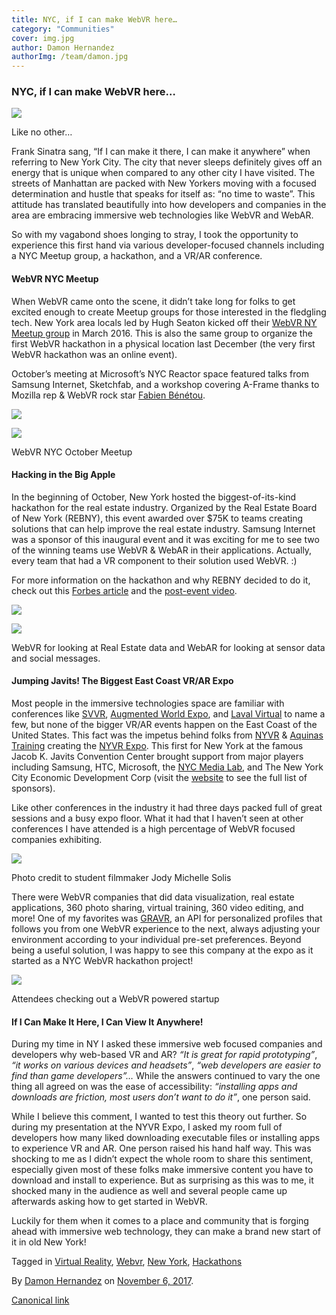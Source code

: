 ```yaml
---
title: NYC, if I can make WebVR here…
category: "Communities"
cover: img.jpg
author: Damon Hernandez
authorImg: /team/damon.jpg
---
```

### NYC, if I can make WebVR here…

![](https://cdn-images-1.medium.com/max/800/1*d85y0p18Y3PGBAE364upXQ.jpeg)

Like no other…

Frank Sinatra sang, “If I can make it there, I can make it anywhere” when referring to New York City. The city that never sleeps definitely gives off an energy that is unique when compared to any other city I have visited. The streets of Manhattan are packed with New Yorkers moving with a focused determination and hustle that speaks for itself as: “no time to waste”. This attitude has translated beautifully into how developers and companies in the area are embracing immersive web technologies like WebVR and WebAR.

So with my vagabond shoes longing to stray, I took the opportunity to experience this first hand via various developer-focused channels including a NYC Meetup group, a hackathon, and a VR/AR conference.

#### **WebVR NYC Meetup**

When WebVR came onto the scene, it didn’t take long for folks to get excited enough to create Meetup groups for those interested in the fledgling tech. New York area locals led by Hugh Seaton kicked off their [WebVR NY Meetup group](https://www.meetup.com/WebVR-New-York/) in March 2016. This is also the same group to organize the first WebVR hackathon in a physical location last December (the very first WebVR hackathon was an online event).

October’s meeting at Microsoft’s NYC Reactor space featured talks from Samsung Internet, Sketchfab, and a workshop covering A-Frame thanks to Mozilla rep & WebVR rock star [Fabien Bénétou](https://medium.com/@utopiah).

![](https://cdn-images-1.medium.com/max/600/1*1wn17DnFAWZd4368HX2WDQ.jpeg)

![](https://cdn-images-1.medium.com/max/600/1*VKX3MRcWWtRQEKv2TnsYkg.jpeg)

WebVR NYC October Meetup

#### **Hacking in the Big Apple**

In the beginning of October, New York hosted the biggest-of-its-kind hackathon for the real estate industry. Organized by the Real Estate Board of New York (REBNY), this event awarded over $75K to teams creating solutions that can help improve the real estate industry. Samsung Internet was a sponsor of this inaugural event and it was exciting for me to see two of the winning teams use WebVR & WebAR in their applications. Actually, every team that had a VR component to their solution used WebVR. :)

For more information on the hackathon and why REBNY decided to do it, check out this [Forbes article](https://www.forbes.com/sites/omribarzilay/2017/10/04/the-real-estate-board-of-new-york-launches-the-biggest-real-estate-hackathon-to-date/#76ec523f3e58) and the [post-event video](https://www.youtube.com/watch?v=PLJbq8hxc-Q).

![](https://cdn-images-1.medium.com/max/600/1*Dgli7WwVu-3he975B9Y_BA.jpeg)

![](https://cdn-images-1.medium.com/max/600/1*_BrQEDasqL7f_Buc3lO9fA.jpeg)

WebVR for looking at Real Estate data and WebAR for looking at sensor data and social messages.

#### **Jumping Javits! The Biggest East Coast VR/AR Expo**

Most people in the immersive technologies space are familiar with conferences like [SVVR](http://vrexpo.com/), [Augmented World Expo](http://augmentedworldexpo.com/), and [Laval Virtual](https://www.laval-virtual.org/en/) to name a few, but none of the bigger VR/AR events happen on the East Coast of the United States. This fact was the impetus behind folks from [NYVR](https://www.meetup.com/NYVR-Virtual-Reality-NYC/) & [Aquinas Training](https://aquinas.io/) creating the [NYVR Expo](http://www.nyvrexpo.com/). This first for New York at the famous Jacob K. Javits Convention Center brought support from major players including Samsung, HTC, Microsoft, the [NYC Media Lab](http://www.nycmedialab.org), and The New York City Economic Development Corp (visit the [website](http://www.nyvrexpo.com/) to see the full list of sponsors).

Like other conferences in the industry it had three days packed full of great sessions and a busy expo floor. What it had that I haven’t seen at other conferences I have attended is a high percentage of WebVR focused companies exhibiting.

![](https://cdn-images-1.medium.com/max/800/1*logOdwVloT35UnYHxH37JA.jpeg)

Photo credit to student filmmaker Jody Michelle Solis

There were WebVR companies that did data visualization, real estate applications, 360 photo sharing, virtual training, 360 video editing, and more! One of my favorites was [GRAVR,](http://www.gravr.io/) an API for personalized profiles that follows you from one WebVR experience to the next, always adjusting your environment according to your individual pre-set preferences. Beyond being a useful solution, I was happy to see this company at the expo as it started as a NYC WebVR hackathon project!

![](https://cdn-images-1.medium.com/max/800/1*A7w5ydL0tP9WonHhdT0yDw.jpeg)

Attendees checking out a WebVR powered startup

#### **If I Can Make It Here, I Can View It Anywhere!**

During my time in NY I asked these immersive web focused companies and developers why web-based VR and AR? _“It is great for rapid prototyping”_, _“it works on various devices and headsets”_, _“web developers are easier to find than game developers”…_ While the answers continued to vary the one thing all agreed on was the ease of accessibility: _“installing apps and downloads are friction, most users don’t want to do it”_, one person said.

While I believe this comment, I wanted to test this theory out further. So during my presentation at the NYVR Expo, I asked my room full of developers how many liked downloading executable files or installing apps to experience VR and AR. One person raised his hand half way. This was shocking to me as I didn’t expect the whole room to share this sentiment, especially given most of these folks make immersive content you have to download and install to experience. But as surprising as this was to me, it shocked many in the audience as well and several people came up afterwards asking how to get started in WebVR.

Luckily for them when it comes to a place and community that is forging ahead with immersive web technology, they can make a brand new start of it in old New York!

Tagged in [Virtual Reality](https://medium.com/tag/virtual-reality), [Webvr](https://medium.com/tag/webvr), [New York](https://medium.com/tag/new-york), [Hackathons](https://medium.com/tag/hackathons)

By [Damon Hernandez](https://medium.com/@MetaverseOne) on [November 6, 2017](https://medium.com/p/d2ec4d168d8d).

[Canonical link](https://medium.com/@MetaverseOne/nyc-if-i-can-make-webvr-here-d2ec4d168d8d)
